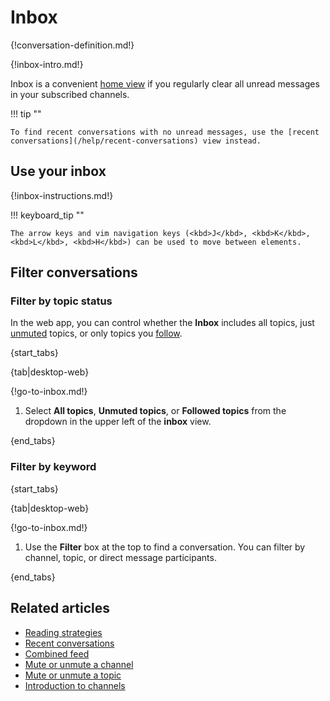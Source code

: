 # Inbox

{!conversation-definition.md!}

{!inbox-intro.md!}

Inbox is a convenient [home view](/help/configure-home-view) if you
regularly clear all unread messages in your subscribed channels.

!!! tip ""

    To find recent conversations with no unread messages, use the [recent
    conversations](/help/recent-conversations) view instead.

## Use your inbox

{!inbox-instructions.md!}

!!! keyboard_tip ""

    The arrow keys and vim navigation keys (<kbd>J</kbd>, <kbd>K</kbd>,
    <kbd>L</kbd>, <kbd>H</kbd>) can be used to move between elements.

## Filter conversations

### Filter by topic status

In the web app, you can control whether the **Inbox** includes all topics, just
[unmuted](/help/mute-a-topic) topics, or only topics you
[follow](/help/follow-a-topic).

{start_tabs}

{tab|desktop-web}

{!go-to-inbox.md!}

1. Select **All topics**, **Unmuted topics**, or **Followed topics** from
   the dropdown in the upper left of the **inbox** view.

{end_tabs}

### Filter by keyword

{start_tabs}

{tab|desktop-web}

{!go-to-inbox.md!}

1. Use the **Filter** box at the top to find a conversation.
   You can filter by channel, topic, or direct message participants.

{end_tabs}


## Related articles

* [Reading strategies](/help/reading-strategies)
* [Recent conversations](/help/recent-conversations)
* [Combined feed](/help/combined-feed)
* [Mute or unmute a channel](/help/mute-a-channel)
* [Mute or unmute a topic](/help/mute-a-topic)
* [Introduction to channels](/help/introduction-to-channels)
